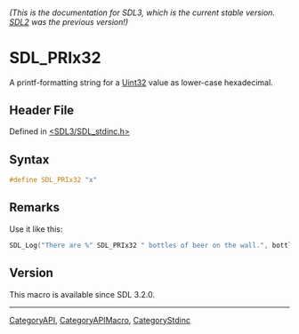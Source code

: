 ###### (This is the documentation for SDL3, which is the current stable version. [SDL2](https://wiki.libsdl.org/SDL2/) was the previous version!)
# SDL_PRIx32

A printf-formatting string for a [Uint32](Uint32) value as lower-case hexadecimal.

## Header File

Defined in [<SDL3/SDL_stdinc.h>](https://github.com/libsdl-org/SDL/blob/main/include/SDL3/SDL_stdinc.h)

## Syntax

```c
#define SDL_PRIx32 "x"
```

## Remarks

Use it like this:

```c
SDL_Log("There are %" SDL_PRIx32 " bottles of beer on the wall.", bottles);
```

## Version

This macro is available since SDL 3.2.0.

----
[CategoryAPI](CategoryAPI), [CategoryAPIMacro](CategoryAPIMacro), [CategoryStdinc](CategoryStdinc)

